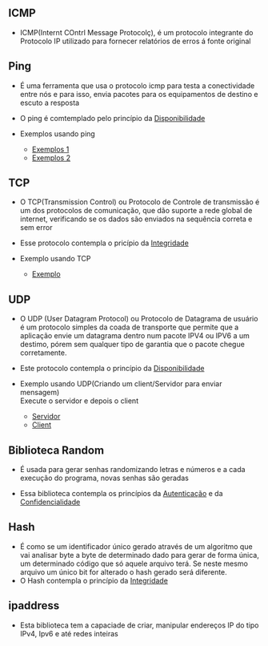 ## ICMP

- ICMP(Internt COntrl Message Protocolç), é um protocolo integrante do Protocolo IP utilizado para fornecer relatórios de erros á fonte original

## Ping
- É uma ferramenta que usa o protocolo icmp para testa a conectividade entre nós e para isso, envia pacotes para os equipamentos de destino e escuto a resposta
- O ping é comtemplado pelo princípio  da [Disponibilidade](principios.md)

- Exemplos usando ping
    - [Exemplos 1](exercicios_ping/pingsimples.py)<br>
    - [Exemplos 2](exercicios_ping/pingmultiplo.py)<br>

## TCP

- O TCP(Transmission Control) ou Protocolo de Controle de transmissão é um dos protocolos de comunicação, que dão suporte a rede global de internet, verificando se os dados são enviados na sequência correta e sem error

- Esse protocolo contempla o pricípio da [Integridade](principios.md)

- Exemplo usando TCP
    - [Exemplo](exercicios_ping/clientetcp.py)

## UDP

- O UDP (User Datagram Protocol) ou Protocolo de Datagrama de usuário é um protocolo simples da coada de transporte que permite que a aplicação envie um datagrama dentro num pacote IPV4 ou IPV6 a um destimo, pórem sem qualquer tipo de garantia que o pacote chegue corretamente.

- Este protocolo contempla o princípio da [Disponibilidade](principios.md)

- Exemplo usando UDP(Criando um client/Servidor para enviar mensagem)<br>
    Execute o servidor e depois o client
    - [Servidor](exemplo_udp/server_udp.py)
    - [Client](exemplo_udp/client_udp.py)

## Biblioteca Random

- É usada para gerar senhas randomizando letras e números e a cada execução do programa, novas senhas são geradas

- Essa biblioteca contempla os princípios da [Autenticação](ping.md) e da [Confidencialidade](ping.md)

## Hash

- É como se um identificador único gerado através de um algoritmo que vai analisar
byte a byte de determinado dado para gerar de forma única, um determinado código que só aquele arquivo terá. Se neste mesmo arquivo um único bit for alterado o hash gerado será diferente.
- O Hash contempla o princípio da [Integridade](ping.md)

## ipaddress

- Esta biblioteca tem a capaciade de criar, manipular endereços IP do tipo IPv4, Ipv6 e até redes inteiras